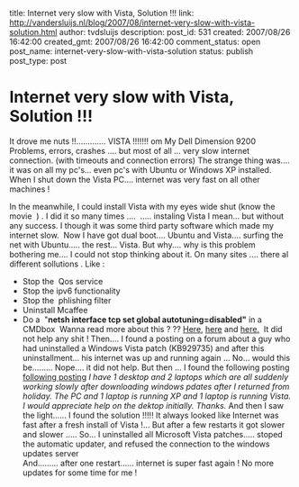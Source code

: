 title: Internet very slow with Vista, Solution !!!
link: http://vandersluijs.nl/blog/2007/08/internet-very-slow-with-vista-solution.html
author: tvdsluijs
description: 
post_id: 531
created: 2007/08/26 16:42:00
created_gmt: 2007/08/26 16:42:00
comment_status: open
post_name: internet-very-slow-with-vista-solution
status: publish
post_type: post

# Internet very slow with Vista, Solution !!!

It drove me nuts !!............. VISTA !!!!!!! om My Dell Dimension 9200 Problems, errors, crashes .... but most of all ... very slow internet connection. (with timeouts and connection errors) The strange thing was.... it was on all my pc's... even pc's with Ubuntu or Windows XP installed. When I shut down the Vista PC.... internet was very fast on all other machines !   
  
In the meanwhile, I could install Vista with my eyes wide shut (know the movie  ) . I did it so many times ....  ..... instaling Vista I mean... but without any success. I though it was some third party software which made my internet slow.  Now I have got dual boot.... Ubuntu and Vista.... surfing the net with Ubuntu..... the rest... Vista. But why.... why is this problem bothering me.... I could not stop thinking about it. On many sites .... there al different sollutions . Like : 

  * Stop the  Qos service 
  * Stop the ipv6 functionality 
  * Stop the  phlishing filter 
  * Uninstall Mcaffee 
  * Do a  "**netsh interface tcp set global autotuning=disabled"** in a CMDbox  
Wanna read more about this ? ?? [Here,](http://www.ads-links.com/index.php/how-to-fix-windows-vista-slow-network-transfer.html) [here](http://forums.techguy.org/windows-vista/582344-solved-slow-internet-connection-vista-4.html) and [here.](http://robgarrett.com/cs/blogs/software/archive/2006/12/31/vista-firefox-2-slow-network.aspx)  It did not help any shit ! Then.... I found a posting on a forum about a guy who had uninstalled a Windows Vista patch (KB929735) and after this uninstallment... his internet was up and running again ... No... would this be......... Nope.... it did not help. But then ... I found the following posting [following posting](http://forums.tomcoyote.org/Pcs_Slow_Internet_Connection_After_Microsoft_Updates_t82492.html) _I have 1 desktop and 2 laptops which are all suddenly working slowly after downloading windows pdates after I returned from holiday. The PC and 1 laptop is running XP and 1 laptop is running Vista. I would appreciate help on the dektop initially. Thanks._ And then I saw the light...... I found the solution !!!!! It always looked like Internet was fast after a fresh install of Vista !... But after a few restarts it got slower and slower ..... So... I uninstalled all Microsoft Vista patches..... stoped the automatic updater, and refused the connection to the windows updates server   
And......... after one restart...... internet is super fast again ! No more updates for some time for me !